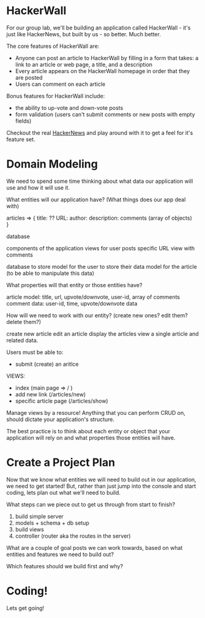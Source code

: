# HackerWall

For our group lab, we'll be building an application called HackerWall - it's just like HackerNews, but built by us - so better. Much better.

The core features of HackerWall are:
  - Anyone can post an article to HackerWall by filling in a form that takes: a link to an article or web page, a title, and a description
  - Every article appears on the HackerWall homepage in order that they are posted
  - Users can comment on each article

Bonus features for HackerWall include:
  - the ability to up-vote and down-vote posts
  - form validation (users can't submit comments or new posts with empty fields)

Checkout the real [HackerNews](https://news.ycombinator.com/news) and play around with it to get a feel for it's feature set.

# Domain Modeling

We need to spend some time thinking about what data our application will use and how it will use it.



What entities will our application have? (What things does our app deal with)

articles => {
  title: ??
  URL:
  author:
  description:
  comments (array of objects)   
}




database



components of the application
views for user posts
specific URL view with comments

database to store
model for the user to store their data
model for the article (to be able to manipulate this data)


What properties will that entity or those entities have?

article model: title, url, upvote/downvote, user-id, array of comments
comment data: user-id, time, upvote/downvote data


How will we need to work with our entity? (create new ones? edit them? delete them?)

create new article
edit an article
display the articles
view a single article and related data.

Users must be able to:
- submit (create) an aritlce

VIEWS:
- index (main page => / )
- add new link (/articles/new)
- specific article page (/articles/show)

Manage views by a resource! Anything that you can perform CRUD on, should dictate your application's structure.





The best practice is to think about each entity or object that your application will rely on and what properties those entities will have.

# Create a Project Plan

Now that we know what entities we will need to build out in our application, we need to get started! But, rather than just jump into the console and start coding, lets plan out what we'll need to build.

What steps can we piece out to get us through from start to finish?

1. build simple server
2. models + schema + db setup
3. build views
4. controller (router aka the routes in the server)


What are a couple of goal posts we can work towards, based on what entities and features we need to build out?

Which features should we build first and why?

# Coding!

Lets get going!
